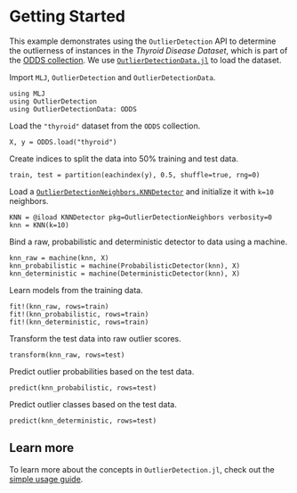 # Getting Started

This example demonstrates using the `OutlierDetection` API to determine the outlierness of instances in the *Thyroid Disease Dataset*, which is part of the [ODDS collection](http://odds.cs.stonybrook.edu/). We use [`OutlierDetectionData.jl`](https://github.com/OutlierDetectionJL/OutlierDetectionData.jl) to load the dataset. 

Import `MLJ`, `OutlierDetection` and `OutlierDetectionData`.

```@example ex
using MLJ
using OutlierDetection
using OutlierDetectionData: ODDS
```

Load the `"thyroid"` dataset from the `ODDS` collection.

```@example ex
X, y = ODDS.load("thyroid")
```

Create indices to split the data into 50% training and test data.

```@example ex
train, test = partition(eachindex(y), 0.5, shuffle=true, rng=0)
```

Load a [`OutlierDetectionNeighbors.KNNDetector`](@ref) and initialize it with `k=10` neighbors. 

```@example ex
KNN = @iload KNNDetector pkg=OutlierDetectionNeighbors verbosity=0
knn = KNN(k=10)
```

Bind a raw, probabilistic and deterministic detector to data using a machine.

```@example ex
knn_raw = machine(knn, X)
knn_probabilistic = machine(ProbabilisticDetector(knn), X)
knn_deterministic = machine(DeterministicDetector(knn), X)
```

Learn models from the training data.

```@example ex
fit!(knn_raw, rows=train)
fit!(knn_probabilistic, rows=train)
fit!(knn_deterministic, rows=train)
```

Transform the test data into raw outlier scores.

```@example ex
transform(knn_raw, rows=test)
```

Predict outlier probabilities based on the test data.

```@example ex
predict(knn_probabilistic, rows=test)
```

Predict outlier classes based on the test data.

```@example ex
predict(knn_deterministic, rows=test)
```

## Learn more

To learn more about the concepts in `OutlierDetection.jl`, check out the [simple usage guide](../../documentation/simple-usage/).
